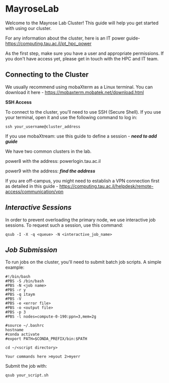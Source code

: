 # MayroseLab
Welcome to the Mayrose Lab Cluster! This guide will help you get started with using our cluster.

For any information about the cluster, here is an IT power guide- https://computing.tau.ac.il/pt_hpc_power

As the first step, make sure you have a user and appropriate permissions. If you don't have access yet, please get in touch with the HPC and IT team. 

**Connecting to the Cluster**
------
We usually recommend using mobaXterm as a Linux terminal.
You can download it here - https://mobaxterm.mobatek.net/download.html


**SSH Access**

To connect to the cluster, you'll need to use SSH (Secure Shell). If you use your terminal, open it and use the following command to log in:
```
ssh your_username@cluster_address
```
If you use mobaXtream: use this guide to define a session - ***need to add guide*** 

We have two common clusters in the lab. 

power8 with the address: powerlogin.tau.ac.il

power9 with the address: ***find the address***

If you are off-campus, you might need to establish a VPN connection first as detailed in this guide - https://computing.tau.ac.il/helpdesk/remote-access/communication/vpn

*Interactive Sessions*
------
In order to prevent overloading the primary node, we use interactive job sessions. To request such a session, use this command:
```
qsub -I -X -q <queue> -N <interactive_job_name>
```

*Job Submission*
------
To run jobs on the cluster, you'll need to submit batch job scripts. A simple example:
```
#!/bin/bash
#PBS -S /bin/bash
#PBS -N <job name>
#PBS -r y
#PBS -q itaym
#PBS -V
#PBS -e <error file>
#PBS -o <output file>
#PBS -p 3
#PBS -l nodes=compute-0-190:ppn=3,mem=2g

#source ~/.bashrc
hostname
#conda activate
#export PATH=$CONDA_PREFIX/bin:$PATH

cd ~/<script directory> 

Your commands here >myout 2>myerr
```

Submit the job with:
```
qsub your_script.sh
```



